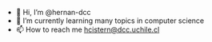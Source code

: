 - 👋 Hi, I’m @hernan-dcc
- 🌱 I’m currently learning many topics in computer science
- 📫 How to reach me hcistern@dcc.uchile.cl

<!---
hernan-dcc/hernan-dcc is a ✨ special ✨ repository because its `README.md` (this file) appears on your GitHub profile.
You can click the Preview link to take a look at your changes.
--->
